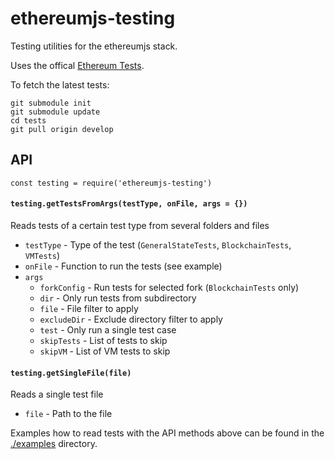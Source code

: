 # ethereumjs-testing

Testing utilities for the ethereumjs stack.

Uses the offical [Ethereum Tests](https://github.com/ethereum/tests).

To fetch the latest tests:
```
git submodule init
git submodule update
cd tests
git pull origin develop
```

## API

```
const testing = require('ethereumjs-testing')
```

#### `testing.getTestsFromArgs(testType, onFile, args = {})`
Reads tests of a certain test type from several folders and files
- `testType` - Type of the test (``GeneralStateTests``, ``BlockchainTests``, ``VMTests``)
- `onFile` - Function to run the tests (see example)
- `args`
  - `forkConfig` - Run tests for selected fork (``BlockchainTests`` only)
  - `dir` - Only run tests from subdirectory
  - `file` - File filter to apply
  - `excludeDir` - Exclude directory filter to apply
  - `test` - Only run a single test case
  - `skipTests` - List of tests to skip
  - `skipVM` - List of VM tests to skip

#### `testing.getSingleFile(file)`
Reads a single test file
- `file` - Path to the file


Examples how to read tests with the API methods above can be found in 
the [./examples](./examples/) directory.
  
